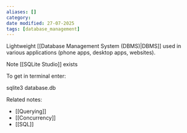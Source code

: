 ```yaml
---
aliases: []
category: 
date modified: 27-07-2025
tags: [database_management]
---
```

Lightweight [[Database Management System (DBMS)|DBMS]] used in various applications (phone apps, desktop apps, websites).

Note [[SQLite Studio]] exists

To get in terminal enter: 

sqlite3 database.db


Related notes:
- [[Querying]]
- [[Concurrency]]
- [[SQL]]